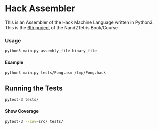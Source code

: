 # Hack Assembler

This is an Assembler of the Hack Machine Language written in Python3.
This is the [6th project](https://www.nand2tetris.org/project06) of the Nand2Tetris Book/Course

### Usage

```bash
python3 main.py assembly_file binary_file
```

#### Example

```
python3 main.py tests/Pong.asm /tmp/Pong.hack
```

## Running the Tests

```bash
pytest-3 tests/
```

#### Show Coverage

```bash
pytest-3 --cov=src/ tests/
```
